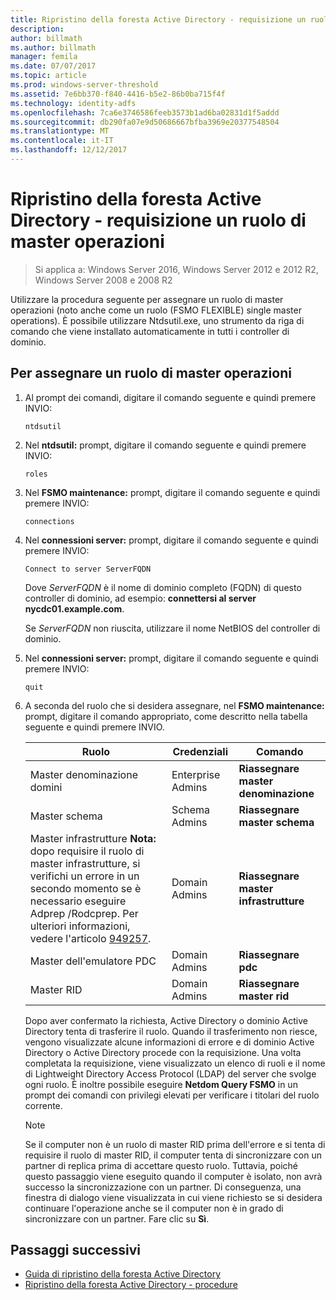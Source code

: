 ```yaml
---
title: Ripristino della foresta Active Directory - requisizione un ruolo di Master operazioni
description: 
author: billmath
ms.author: billmath
manager: femila
ms.date: 07/07/2017
ms.topic: article
ms.prod: windows-server-threshold
ms.assetid: 7e6bb370-f840-4416-b5e2-86b0ba715f4f
ms.technology: identity-adfs
ms.openlocfilehash: 7ca6e3746586feeb3573b1ad6ba02831d1f5addd
ms.sourcegitcommit: db290fa07e9d50686667bfba3969e20377548504
ms.translationtype: MT
ms.contentlocale: it-IT
ms.lasthandoff: 12/12/2017
---
```

# <a name="ad-forest-recovery---seizing-an-operations-master-role"></a>Ripristino della foresta Active Directory - requisizione un ruolo di master operazioni  

>Si applica a: Windows Server 2016, Windows Server 2012 e 2012 R2, Windows Server 2008 e 2008 R2

 Utilizzare la procedura seguente per assegnare un ruolo di master operazioni (noto anche come un ruolo (FSMO FLEXIBLE) single master operations). È possibile utilizzare Ntdsutil.exe, uno strumento da riga di comando che viene installato automaticamente in tutti i controller di dominio.  
  
## <a name="to-seize-an-operations-master-role"></a>Per assegnare un ruolo di master operazioni  
  
1.  Al prompt dei comandi, digitare il comando seguente e quindi premere INVIO:  
  
    ```  
    ntdsutil  
    ```  
  
2.  Nel **ntdsutil:** prompt, digitare il comando seguente e quindi premere INVIO:  
  
    ```  
    roles  
    ```  
  
3.  Nel **FSMO maintenance:** prompt, digitare il comando seguente e quindi premere INVIO:  
  
    ```  
    connections  
    ```  
  
4.  Nel **connessioni server:** prompt, digitare il comando seguente e quindi premere INVIO:  
  
    ```  
    Connect to server ServerFQDN  
    ```  
  
     Dove *ServerFQDN* è il nome di dominio completo (FQDN) di questo controller di dominio, ad esempio: **connettersi al server nycdc01.example.com**.  
  
     Se *ServerFQDN* non riuscita, utilizzare il nome NetBIOS del controller di dominio.  
  
5.  Nel **connessioni server:** prompt, digitare il comando seguente e quindi premere INVIO:  
  
    ```  
    quit  
    ```  
  
6.  A seconda del ruolo che si desidera assegnare, nel **FSMO maintenance:** prompt, digitare il comando appropriato, come descritto nella tabella seguente e quindi premere INVIO.  
  
    |Ruolo|Credenziali|Comando|  
    |----------|-----------------|-------------|  
    |Master denominazione domini|Enterprise Admins|**Riassegnare master denominazione**|  
    |Master schema|Schema Admins|**Riassegnare master schema**|  
    |Master infrastrutture **Nota:** dopo requisire il ruolo di master infrastrutture, si verifichi un errore in un secondo momento se è necessario eseguire Adprep /Rodcprep. Per ulteriori informazioni, vedere l'articolo [949257](https://support.microsoft.com/kb/949257).|Domain Admins|**Riassegnare master infrastrutture**|  
    |Master dell'emulatore PDC|Domain Admins|**Riassegnare pdc**|  
    |Master RID|Domain Admins|**Riassegnare master rid**|  
  
     Dopo aver confermato la richiesta, Active Directory o dominio Active Directory tenta di trasferire il ruolo. Quando il trasferimento non riesce, vengono visualizzate alcune informazioni di errore e di dominio Active Directory o Active Directory procede con la requisizione. Una volta completata la requisizione, viene visualizzato un elenco di ruoli e il nome di Lightweight Directory Access Protocol (LDAP) del server che svolge ogni ruolo. È inoltre possibile eseguire **Netdom Query FSMO** in un prompt dei comandi con privilegi elevati per verificare i titolari del ruolo corrente.  
  
    > [!NOTE]
    >  Se il computer non è un ruolo di master RID prima dell'errore e si tenta di requisire il ruolo di master RID, il computer tenta di sincronizzare con un partner di replica prima di accettare questo ruolo. Tuttavia, poiché questo passaggio viene eseguito quando il computer è isolato, non avrà successo la sincronizzazione con un partner. Di conseguenza, una finestra di dialogo viene visualizzata in cui viene richiesto se si desidera continuare l'operazione anche se il computer non è in grado di sincronizzare con un partner. Fare clic su **Sì**.  
  
## <a name="next-steps"></a>Passaggi successivi

- [Guida di ripristino della foresta Active Directory](AD-Forest-Recovery-Guide.md)
- [Ripristino della foresta Active Directory - procedure](AD-Forest-Recovery-Procedures.md)
